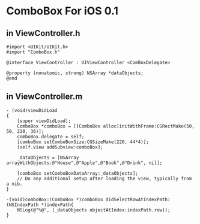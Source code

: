 ComboBox For iOS 0.1
==============

in ViewController.h
--------------

    #import <UIKit/UIKit.h>
    #import "ComboBox.h"

    @interface ViewController : UIViewController <ComBoxDelegate>

    @property (nonatomic, strong) NSArray *dataObjects;
    @end
    
in ViewController.m
--------------
    
    - (void)viewDidLoad
    {
        [super viewDidLoad];
        ComboBox *comboBox = [[ComboBox alloc]initWithFrame:CGRectMake(50, 50, 220, 36)];
        comboBox.delegate = self;
        [comboBox setComboBoxSize:CGSizeMake(220, 44*4)];
        [self.view addSubview:comboBox];
    
        _dataObjects = [NSArray arrayWithObjects:@"House",@"Apple",@"Book",@"Drink", nil];
    
        [comboBox setComboBoxDataArray:_dataObjects];
    	// Do any additional setup after loading the view, typically from a nib.
    }

    -(void)comboBox:(ComboBox *)comboBox didSelectRowAtIndexPath:(NSIndexPath *)indexPath{
        NSLog(@"%@", [_dataObjects objectAtIndex:indexPath.row]);
    }